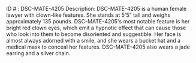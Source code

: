 ID # : DSC-MATE-4205
Description: DSC-MATE-4205 is a human female lawyer with clown-like features. She stands at 5'5" tall and weighs approximately 135 pounds. DSC-MATE-4205's most notable feature is her bright red clown eyes, which emit a hypnotic effect that can cause those who look into them to become disoriented and suggestible. Her face is almost always adorned with a smile, and she wears a bucket hat and a medical mask to conceal her features. DSC-MATE-4205 also wears a jade earring and a silver chain.